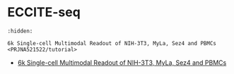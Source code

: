 # ECCITE-seq


```{toctree}
:hidden:

6k Single-cell Multimodal Readout of NIH-3T3, MyLa, Sez4 and PBMCs <PRJNA521522/tutorial>
```


- [6k Single-cell Multimodal Readout of NIH-3T3, MyLa, Sez4 and PBMCs](./PRJNA521522/tutorial.rst)
